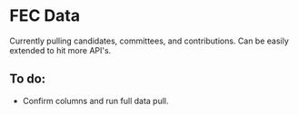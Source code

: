 # FEC Data
Currently pulling candidates, committees, and contributions. Can be easily extended to hit more API's.

## To do:
- Confirm columns and run full data pull.
